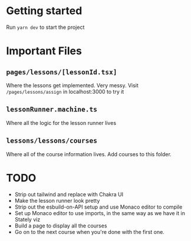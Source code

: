 # Getting started

Run `yarn dev` to start the project

# Important Files

## `pages/lessons/[lessonId.tsx]`

Where the lessons get implemented. Very messy. Visit `/pages/lessons/assign` in localhost:3000 to try it

## `lessonRunner.machine.ts`

Where all the logic for the lesson runner lives

## `lessons/lessons/courses`

Where all of the course information lives. Add courses to this folder.

# TODO

- Strip out tailwind and replace with Chakra UI
- Make the lesson runner look pretty
- Strip out the esbuild-on-API setup and use Monaco editor to compile
- Set up Monaco editor to use imports, in the same way as we have it in Stately viz
- Build a page to display all the courses
- Go on to the next course when you're done with the first one.
